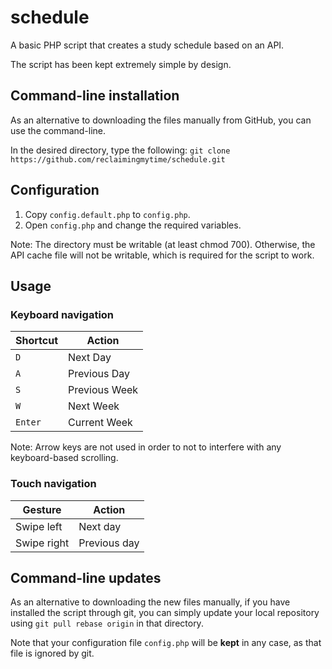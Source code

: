 # schedule
A basic PHP script that creates a study schedule based on an API.

The script has been kept extremely simple by design.

## Command-line installation
As an alternative to downloading the files manually from GitHub, you can use the command-line.

In the desired directory, type the following: `git clone https://github.com/reclaimingmytime/schedule.git`

## Configuration
1. Copy `config.default.php` to `config.php`.
2. Open `config.php` and change the required variables.

Note: The directory must be writable (at least chmod 700). Otherwise, the API cache file will not be writable, which is required for the script to work.

## Usage
### Keyboard navigation

| Shortcut | Action        |
| -------- | ------------- |
| `D`      | Next Day      |
| `A`      | Previous Day  |
| `S`      | Previous Week |
| `W`      | Next Week     |
| `Enter`  | Current Week  |

Note: Arrow keys are not used in order to not to interfere with any keyboard-based scrolling.

### Touch navigation

| Gesture     | Action       |
| ----------- | ------------ |
| Swipe left  | Next day     |
| Swipe right | Previous day |

## Command-line updates
As an alternative to downloading the new files manually, if you have installed the script through git, you can simply update your local repository using `git pull rebase origin` in that directory.

Note that your configuration file `config.php` will be **kept** in any case, as that file is ignored by git.
